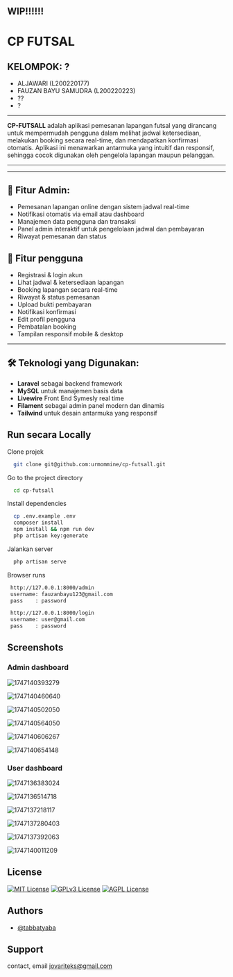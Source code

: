 ## **WIP**‼️‼️‼️

# CP FUTSAL

## KELOMPOK: ?

- ALJAWARI (L200220177)
- FAUZAN BAYU SAMUDRA (L200220223)
- ??
- ?

---

**CP-FUTSALL** adalah aplikasi pemesanan lapangan futsal yang dirancang untuk mempermudah pengguna dalam melihat jadwal ketersediaan, melakukan booking secara real-time, dan mendapatkan konfirmasi otomatis. Aplikasi ini menawarkan antarmuka yang intuitif dan responsif, sehingga cocok digunakan oleh pengelola lapangan maupun pelanggan.

---

---

## 🔹 **Fitur Admin:**

- Pemesanan lapangan online dengan sistem jadwal real-time
- Notifikasi otomatis via email atau dashboard
- Manajemen data pengguna dan transaksi
- Panel admin interaktif untuk pengelolaan jadwal dan pembayaran
- Riwayat pemesanan dan status

## 🔹 **Fitur pengguna**

- Registrasi & login akun
- Lihat jadwal & ketersediaan lapangan
- Booking lapangan secara real-time
- Riwayat & status pemesanan
- Upload bukti pembayaran
- Notifikasi konfirmasi
- Edit profil pengguna
- Pembatalan booking
- Tampilan responsif mobile & desktop

---

## 🛠️ **Teknologi yang Digunakan:**

- **Laravel** sebagai backend framework
- **MySQL** untuk manajemen basis data
- **Livewire** Front End Symesly real time
- **Filament** sebagai admin panel modern dan dinamis
- **Tailwind** untuk desain antarmuka yang responsif

## Run secara Locally

Clone projek

```bash
  git clone git@github.com:urmommine/cp-futsall.git
```

Go to the project directory

```bash
  cd cp-futsall
```

Install dependencies

```bash
  cp .env.example .env
  composer install
  npm install && npm run dev
  php artisan key:generate

```

Jalankan server

```bash
  php artisan serve
```

Browser runs

```bash
 http://127.0.0.1:8000/admin
 username: fauzanbayu123@gmail.com
 pass    : password

 http://127.0.0.1:8000/login
 username: user@gmail.com
 pass    : password
```

## Screenshots

### Admin dashboard


![1747140393279](image/README/1747140393279.png)

![1747140460640](image/README/1747140460640.png)

![1747140502050](image/README/1747140502050.png)

![1747140564050](image/README/1747140564050.png)

![1747140606267](image/README/1747140606267.png)

![1747140654148](image/README/1747140654148.png)



### User dashboard

![1747136383024](image/README/1747136383024.png)

![1747136514718](image/README/1747136514718.png)

![1747137218117](image/README/1747137218117.png)

![1747137280403](image/README/1747137280403.png)

![1747137392063](image/README/1747137392063.png)

![1747140011209](image/README/1747140011209.png)

## License

[![MIT License](https://img.shields.io/badge/License-MIT-green.svg)](https://choosealicense.com/licenses/mit/)
[![GPLv3 License](https://img.shields.io/badge/License-GPL%20v3-yellow.svg)](https://opensource.org/licenses/)
[![AGPL License](https://img.shields.io/badge/license-AGPL-blue.svg)](http://www.gnu.org/licenses/agpl-3.0)

## Authors

- [@tabbatyaba](https://www.instagram.com/tabbatyaba)

## Support

contact, email jovariteks@gmail.com
